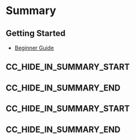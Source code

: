 # Summary

## Getting Started

- [Beginner Guide](helloworld.md)

## CC_HIDE_IN_SUMMARY_START



## CC_HIDE_IN_SUMMARY_END


## CC_HIDE_IN_SUMMARY_START



## CC_HIDE_IN_SUMMARY_END

